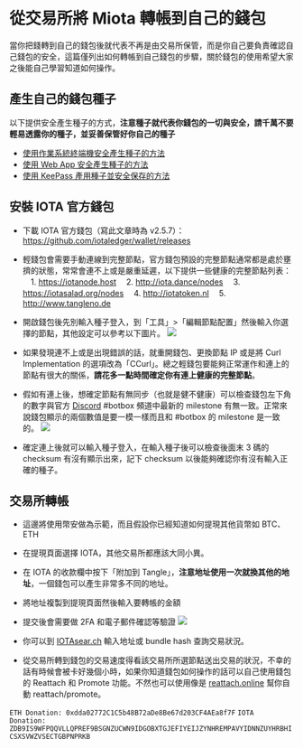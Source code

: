 # 從交易所將 Miota 轉帳到自己的錢包
當你把錢轉到自己的錢包後就代表不再是由交易所保管，而是你自己要負責確認自己錢包的安全，這篇僅列出如何轉帳到自己錢包的步驟，關於錢包的使用希望大家之後能自己學習知道如何操作。

## 產生自己的錢包種子
以下提供安全產生種子的方式，**注意種子就代表你錢包的一切與安全，請千萬不要輕易透露你的種子，並妥善保管好你自己的種子**
* [使用作業系統終端機安全產生種子的方法](https://hackmd.io/s/BkS2NOSBz)
* [使用 Web App 安全產生種子的方法](https://hackmd.io/s/HyhLH6EHG)
* [使用 KeePass 產用種子並安全保存的方法](https://hackmd.io/s/BJu5FZVBf)
## 安裝 IOTA 官方錢包
* 下載 IOTA 官方錢包（寫此文章時為 v2.5.7）：https://github.com/iotaledger/wallet/releases
* 輕錢包會需要手動連線到完整節點，官方錢包預設的完整節點通常都是處於壅擠的狀態，常常會連不上或是嚴重延遲，以下提供一些健康的完整節點列表：
　1. https://iotanode.host
　2. http://iota.dance/nodes
　3. https://iotasalad.org/nodes
　4. http://iotatoken.nl
　5. http://www.tangleno.de
* 開啟錢包後先別輸入種子登入，到「工具」>「編輯節點配置」然後輸入你選擇的節點，其他設定可以參考以下圖片。
![](https://i.imgur.com/eEXVc9O.png)
* 如果發現連不上或是出現錯誤的話，就重開錢包、更換節點 IP 或是將 Curl Implementation 的選項改為「CCurl」。總之輕錢包要能夠正常運作和連上的節點有很大的關係，**請花多一點時間確定你有連上健康的完整節點**。
* 假如有連上後，想確定節點有無同步（也就是健不健康）可以檢查錢包左下角的數字與官方 [Discord](https://discord.gg/rx5uu8z) #botbox 頻道中最新的 milestone 有無一致。正常來說錢包顯示的兩個數值是要一模一樣而且和 #botbox 的 milestone 是一致的。
![](https://i.imgur.com/v0MBXgG.png)

* 確定連上後就可以輸入種子登入，在輸入種子後可以檢查後面末 3 碼的 checksum 有沒有顯示出來，記下 checksum 以後能夠確認你有沒有輸入正確的種子。

## 交易所轉帳
* 這邊將使用幣安做為示範，而且假設你已經知道如何提現其他貨幣如 BTC、ETH
* 在提現頁面選擇 IOTA，其他交易所都應該大同小異。
* 在 IOTA 的收款欄中按下「附加到 Tangle」，**注意地址使用一次就換其他的地址**，一個錢包可以產生非常多不同的地址。
* 將地址複製到提現頁面然後輸入要轉帳的金額
* 提交後會需要做 2FA 和電子郵件確認等驗證 
![](https://i.imgur.com/CKiBr7m.png)


* 你可以到 [IOTAsear.ch](https://iotasear.ch/) 輸入地址或 bundle hash 查詢交易狀況。
* 從交易所轉到錢包的交易速度得看該交易所所選節點送出交易的狀況，不幸的話有時候會被卡好幾個小時，如果你知道錢包如何操作的話可以自己使用錢包的 Reattach 和 Promote 功能。不然也可以使用像是 [reattach.online](http://reattach.online) 幫你自動 reattach/promote。

`ETH Donation: 0xdda02772C1C5b48B72aDe8Be67d203CF4AEa8f7F`
`IOTA Donation:
ZDB9IS9WFPQQVLLQPREF9BSGNZUCWN9IDGOBXTGJEFIYEIJZYNHREMPAVYIDNNZUYHRBHICSXSVWZVSECTGBPNPRKB`





